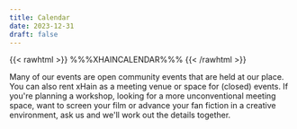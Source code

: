 ```yaml
---
title: Calendar
date: 2023-12-31
draft: false
---
```


{{< rawhtml >}}
%%%XHAINCALENDAR%%%
{{< /rawhtml >}}


Many of our events are open community events that are held at our place. You can also rent xHain as a meeting venue or space for (closed) events. If you're planning a workshop, looking for a more unconventional meeting space, want to screen your film or advance your fan fiction in a creative environment, ask us and we'll work out the details together.
